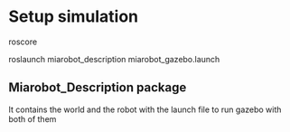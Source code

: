 # Setup simulation

roscore

roslaunch miarobot_description miarobot_gazebo.launch


## Miarobot_Description package

It contains the world and the robot with the launch file to run gazebo with both of them
